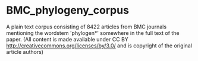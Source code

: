 BMC_phylogeny_corpus
====================

A plain text corpus consisting of 8422 articles from BMC journals mentioning the wordstem 'phylogen*' somewhere in the full text of the paper. (All content is made available under CC BY http://creativecommons.org/licenses/by/3.0/ and is copyright of the original article authors)
